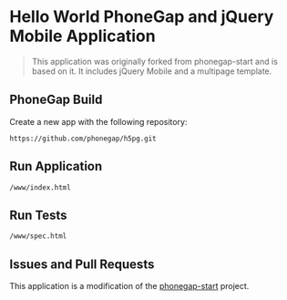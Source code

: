 # Hello World PhoneGap and jQuery Mobile Application

> This application was originally forked from phonegap-start and is based on it.
It includes jQuery Mobile and a multipage template.

## PhoneGap Build

Create a new app with the following repository:

    https://github.com/phonegap/h5pg.git

## Run Application

    /www/index.html

## Run Tests

    /www/spec.html

## Issues and Pull Requests

This application is a modification of the [phonegap-start][1] project.

[1]: http://github.com/phonegap/phonegap-start
